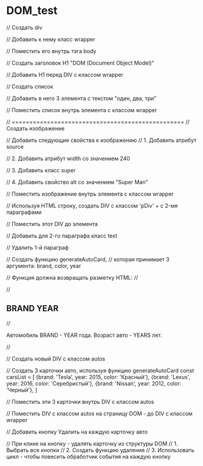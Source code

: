 # DOM_test
// Создать div

// Добавить к нему класс wrapper

// Поместить его внутрь тэга body

// Создать заголовок H1 "DOM (Document Object Model)"

// Добавить H1 перед DIV с классом wrapper

// Создать список <ul></ul>
// Добавить в него 3 элемента с текстом "один, два, три"


// Поместить список внутрь элемента с классом wrapper

// =================================================
// Создать изображение

// Добавить следующие свойства к изображению
// 1. Добавить атрибут source

// 2. Добавить атрибут width со значением 240

// 3. Добавить класс super

// 4. Добавить свойство alt со значением "Super Man"

// Поместить изображение внутрь элемента с классом wrapper

// Используя HTML строку, создать DIV с классом 'pDiv' + c 2-мя параграфами

// Поместить этот DIV до элемента <ul></ul>

// Добавить для 2-го параграфа класс text

// Удалить 1-й параграф

// Создать функцию generateAutoCard, 
// которая принимает 3 аргумента: brand, color, year

// Функция должна возвращать разметку HTML:
// <div class="autoCard">
//   <h2>BRAND YEAR</h2>
//   <p>Автомобиль BRAND - YEAR года. Возраст авто - YEARS лет.</p>
// </div>

// Создать новый DIV с классом autos

// Создать 3 карточки авто, используя функцию generateAutoCard
const carsList = [
    {brand: 'Tesla', year: 2015, color: 'Красный'},
    {brand: 'Lexus', year: 2016, color: 'Серебристый'},
    {brand: 'Nissan', year: 2012, color: 'Черный'},
]

// Поместить эти 3 карточки внутрь DIV с классом autos

// Поместить DIV c классом autos на страницу DOM - до DIV с классом wrapper

// Добавить кнопку Удалить на каждую карточку авто

// При клике на кнопку - удалять карточку из структуры DOM
// 1. Выбрать все кнопки
// 2. Создать функцию удаления
// 3. Использовать цикл - чтобы повесить обработчик события на каждую кнопку
